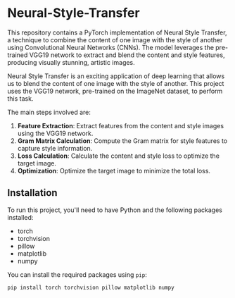 # Neural-Style-Transfer
This repository contains a PyTorch implementation of Neural Style Transfer, a technique to combine the content of one image with the style of another using Convolutional Neural Networks (CNNs). The model leverages the pre-trained VGG19 network to extract and blend the content and style features, producing visually stunning, artistic images.

Neural Style Transfer is an exciting application of deep learning that allows us to blend the content of one image with the style of another. This project uses the VGG19 network, pre-trained on the ImageNet dataset, to perform this task.

The main steps involved are:
1. **Feature Extraction**: Extract features from the content and style images using the VGG19 network.
2. **Gram Matrix Calculation**: Compute the Gram matrix for style features to capture style information.
3. **Loss Calculation**: Calculate the content and style loss to optimize the target image.
4. **Optimization**: Optimize the target image to minimize the total loss.

## Installation
To run this project, you'll need to have Python and the following packages installed:

- torch
- torchvision
- pillow
- matplotlib
- numpy

You can install the required packages using `pip`:
```bash
pip install torch torchvision pillow matplotlib numpy
